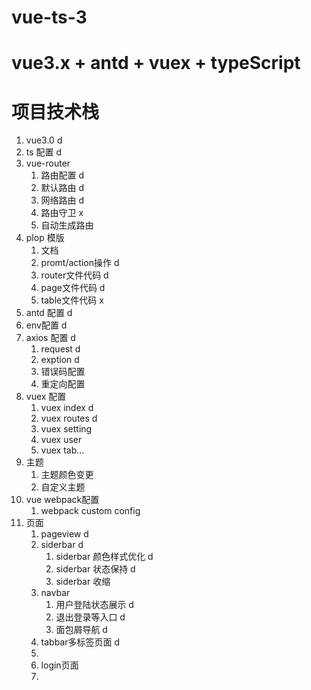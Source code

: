 # vue-ts-3
# vue3.x + antd + vuex + typeScript

# 项目技术栈
1. vue3.0 d
7. ts 配置 d
2. vue-router 
   1. 路由配置 d
   2. 默认路由 d
   4. 网络路由 d
   3. 路由守卫 x
   5. 自动生成路由 
3. plop 模版
    1.  文档 
    2.  promt/action操作 d
    3.  router文件代码 d
    4.  page文件代码 d
    5.  table文件代码 x
7. antd 配置 d
4. env配置 d
6. axios 配置 d
    1.  request d
    2.  exption d
    3.  错误码配置
    4.  重定向配置
5. vuex 配置 
   1. vuex index d
   2. vuex routes d
   3. vuex setting 
   4. vuex user
   5. vuex tab...
6. 主题
   1. 主题颜色变更 
   2. 自定义主题
7.  vue webpack配置
    1.  webpack custom config 
8.  页面
    1.  pageview d
    2.  siderbar d
        1. siderbar 颜色样式优化 d
        2. siderbar 状态保持 d
        3. siderbar 收缩 
    3.  navbar
        1.  用户登陆状态展示 d
        2.  退出登录等入口 d
        3.  面包屑导航 d
    4.  tabbar多标签页面 d
    5.  
    6.  login页面
    7.  